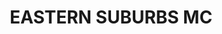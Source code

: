 ---
lastmod: '2025-04-06T06:05:20+00:00'
latitude: -33.9508
layout: suburb
longitude: 151.21
postcode: '2004'
state: NSW
title: EASTERN SUBURBS MC
url: /nsw/eastern-suburbs-mc/
---